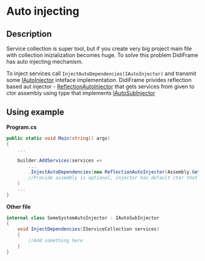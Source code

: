 # Auto injecting

## Description

Service collection is super tool, but if you create very big project main file with collection inizialization becomes huge.
To solve this problem DidiFrame has auto injecting mechanism.

To inject services call `InjectAutoDependencies(IAutoInjector)` and transmit some [IAutoInjector](../api/DidiFrame.AutoInjecting.IAutoInjector.html) inteface implementation.
DidiFrame privides reflection based aut injector - [ReflectionAutoInjector](../api/DidiFrame.AutoInjecting.ReflectionAutoInjector.html) that gets services from given to ctor assembly using type that implements [IAutoSubInjector](../api/DidiFrame.AutoInjecting.IAutoSubInjector.html)

## Using example

**Program.cs**
```cs
public static void Main(string[] args)
{
	...

	builder.AddServices(services =>
		...
		.InjectAutoDependencies(new ReflectionAutoInjector(Assembly.GetExecutingAssembly()))
		//Provide assembly is optional, injector has default ctor that gets calling assembly
	)
	...
}
```

**Other file**
```cs
internal class SomeSystemAutoInjector : IAutoSubInjector
{
	void InjectDependencies(IServiceCollection services)
	{
		//Add something here
	}
}
```